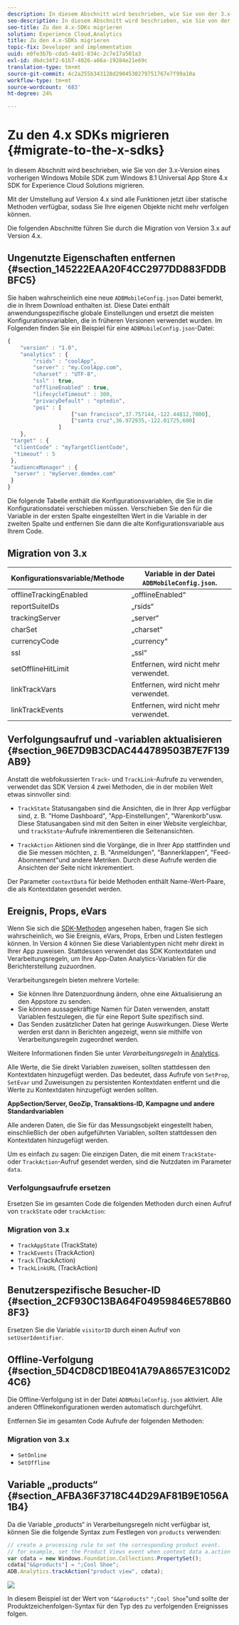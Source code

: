 ```yaml
---
description: In diesem Abschnitt wird beschrieben, wie Sie von der 3.x-Version eines vorherigen Windows Mobile SDK zum Windows 8.1 Universal App Store 4.x SDK for Experience Cloud Solutions migrieren.
seo-description: In diesem Abschnitt wird beschrieben, wie Sie von der 3.x-Version eines vorherigen Windows Mobile SDK zum Windows 8.1 Universal App Store 4.x SDK for Experience Cloud Solutions migrieren.
seo-title: Zu den 4.x-SDKs migrieren
solution: Experience Cloud,Analytics
title: Zu den 4.x-SDKs migrieren
topic-fix: Developer and implementation
uuid: e0fe3b7b-cda5-4a91-834c-2c7e17a501a3
exl-id: d6dc34f2-61b7-4026-a66a-19284e21e69c
translation-type: tm+mt
source-git-commit: 4c2a255b343128d2904530279751767e7f99a10a
workflow-type: tm+mt
source-wordcount: '683'
ht-degree: 24%

---
```


# Zu den 4.x SDKs migrieren {#migrate-to-the-x-sdks}

In diesem Abschnitt wird beschrieben, wie Sie von der 3.x-Version eines vorherigen Windows Mobile SDK zum Windows 8.1 Universal App Store 4.x SDK for Experience Cloud Solutions migrieren.

Mit der Umstellung auf Version 4.x sind alle Funktionen jetzt über statische Methoden verfügbar, sodass Sie Ihre eigenen Objekte nicht mehr verfolgen können.

Die folgenden Abschnitte führen Sie durch die Migration von Version 3.x auf Version 4.x.

## Ungenutzte Eigenschaften entfernen {#section_145222EAA20F4CC2977DD883FDDBBFC5}

Sie haben wahrscheinlich eine neue `ADBMobileConfig.json` Datei bemerkt, die in Ihrem Download enthalten ist. Diese Datei enthält anwendungsspezifische globale Einstellungen und ersetzt die meisten Konfigurationsvariablen, die in früheren Versionen verwendet wurden. Im Folgenden finden Sie ein Beispiel für eine `ADBMobileConfig.json`-Datei:

```js
{ 
    "version" : "1.0", 
    "analytics" : { 
        "rsids" : "coolApp", 
        "server" : "my.CoolApp.com", 
        "charset" : "UTF-8", 
        "ssl" : true, 
        "offlineEnabled" : true, 
        "lifecycleTimeout" : 300, 
        "privacyDefault" : "optedin", 
        "poi" : [ 
                    ["san francisco",37.757144,-122.44812,7000], 
                    ["santa cruz",36.972935,-122.01725,600] 
                ] 
    }, 
 "target" : { 
  "clientCode" : "myTargetClientCode", 
  "timeout" : 5 
 }, 
 "audienceManager" : { 
  "server" : "myServer.demdex.com" 
 } 
}
```

Die folgende Tabelle enthält die Konfigurationsvariablen, die Sie in die Konfigurationsdatei verschieben müssen. Verschieben Sie den für die Variable in der ersten Spalte eingestellten Wert in die Variable in der zweiten Spalte und entfernen Sie dann die alte Konfigurationsvariable aus Ihrem Code.

## Migration von 3.x

| Konfigurationsvariable/Methode | Variable in der Datei `ADBMobileConfig.json`. |
|--- |--- |
| offlineTrackingEnabled | „offlineEnabled“ |
| reportSuiteIDs | „rsids“ |
| trackingServer | „server“ |
| charSet | „charset“ |
| currencyCode | „currency“ |
| ssl | „ssl“ |
| setOfflineHitLimit | Entfernen, wird nicht mehr verwendet. |
| linkTrackVars | Entfernen, wird nicht mehr verwendet. |
| linkTrackEvents | Entfernen, wird nicht mehr verwendet. |

## Verfolgungsaufruf und -variablen aktualisieren {#section_96E7D9B3CDAC444789503B7E7F139AB9}

Anstatt die webfokussierten `Track`- und `TrackLink`-Aufrufe zu verwenden, verwendet das SDK Version 4 zwei Methoden, die in der mobilen Welt etwas sinnvoller sind:

* `TrackState` Statusangaben sind die Ansichten, die in Ihrer App verfügbar sind, z. B. &quot;Home Dashboard&quot;, &quot;App-Einstellungen&quot;, &quot;Warenkorb&quot;usw. Diese Statusangaben sind mit den Seiten in einer Website vergleichbar, und `trackState`-Aufrufe inkrementieren die Seitenansichten.

* `TrackAction` Aktionen sind die Vorgänge, die in Ihrer App stattfinden und die Sie messen möchten, z. B. &quot;Anmeldungen&quot;, &quot;Bannerklappen&quot;, &quot;Feed-Abonnement&quot;und andere Metriken. Durch diese Aufrufe werden die Ansichten der Seite nicht inkrementiert.

Der Parameter `contextData` für beide Methoden enthält Name-Wert-Paare, die als Kontextdaten gesendet werden.

## Ereignis, Props, eVars

Wenn Sie sich die [SDK-Methoden](/help/windows-appstore/c-configuration/methods.md) angesehen haben, fragen Sie sich wahrscheinlich, wo Sie Ereignis, eVars, Props, Erben und Listen festlegen können. In Version 4 können Sie diese Variablentypen nicht mehr direkt in Ihrer App zuweisen. Stattdessen verwendet das SDK Kontextdaten und Verarbeitungsregeln, um Ihre App-Daten Analytics-Variablen für die Berichterstellung zuzuordnen.

Verarbeitungsregeln bieten mehrere Vorteile:

* Sie können Ihre Datenzuordnung ändern, ohne eine Aktualisierung an den Appstore zu senden.
* Sie können aussagekräftige Namen für Daten verwenden, anstatt Variablen festzulegen, die für eine Report Suite spezifisch sind.
* Das Senden zusätzlicher Daten hat geringe Auswirkungen. Diese Werte werden erst dann in Berichten angezeigt, wenn sie mithilfe von Verarbeitungsregeln zugeordnet werden.

Weitere Informationen finden Sie unter *Verarbeitungsregeln* in [Analytics](/help/windows-appstore/analytics/analytics.md).

Alle Werte, die Sie direkt Variablen zuweisen, sollten stattdessen den Kontextdaten hinzugefügt werden. Das bedeutet, dass Aufrufe von `SetProp`, `SetEvar` und Zuweisungen zu persistenten Kontextdaten entfernt und die Werte zu Kontextdaten hinzugefügt werden sollten.

**AppSection/Server, GeoZip, Transaktions-ID, Kampagne und andere Standardvariablen**

Alle anderen Daten, die Sie für das Messungsobjekt eingestellt haben, einschließlich der oben aufgeführten Variablen, sollten stattdessen den Kontextdaten hinzugefügt werden.

Um es einfach zu sagen: Die einzigen Daten, die mit einem `TrackState`- oder `TrackAction`-Aufruf gesendet werden, sind die Nutzdaten im Parameter `data`.

### Verfolgungsaufrufe ersetzen

Ersetzen Sie im gesamten Code die folgenden Methoden durch einen Aufruf von `trackState` oder `trackAction`:

### Migration von 3.x

* `TrackAppState` (TrackState)
* `TrackEvents` (TrackAction)
* `Track` (TrackAction)
* `TrackLinkURL` (TrackAction)

## Benutzerspezifische Besucher-ID {#section_2CF930C13BA64F04959846E578B608F3}

Ersetzen Sie die Variable `visitorID` durch einen Aufruf von `setUserIdentifier`.

## Offline-Verfolgung {#section_5D4CD8CD1BE041A79A8657E31C0D24C6}

Die Offline-Verfolgung ist in der Datei `ADBMobileConfig.json` aktiviert. Alle anderen Offlinekonfigurationen werden automatisch durchgeführt.

Entfernen Sie im gesamten Code Aufrufe der folgenden Methoden:

### Migration von 3.x

* `SetOnline`
* `SetOffline`

## Variable „products“ {#section_AFBA36F3718C44D29AF81B9E1056A1B4}

Da die Variable „products“ in Verarbeitungsregeln nicht verfügbar ist, können Sie die folgende Syntax zum Festlegen von `products` verwenden:

```js
// create a processing rule to set the corresponding product event. 
// for example, set the Product Views event when context data a.action = "product view" 
var cdata = new Windows.Foundation.Collections.PropertySet(); 
cdata["&&products"] = ";Cool Shoe"; 
ADB.Analytics.trackAction("product view", cdata);
```

![](assets/prod-view.png)

In diesem Beispiel ist der Wert von `"&&products"` `";Cool Shoe`&quot;und sollte der Produktzeichenfolgen-Syntax für den Typ des zu verfolgenden Ereignisses folgen.

